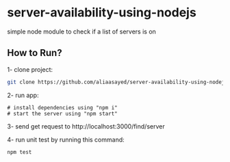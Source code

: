 # server-availability-using-nodejs
simple node module to check if a list of servers is on

## How to Run?

1- clone project:
```bash
git clone https://github.com/aliaasayed/server-availability-using-nodejs.git
```
2- run app: 

    # install dependencies using "npm i"
    # start the server using "npm start"

3- send get request to http://localhost:3000/find/server

4- run unit test by running this command:
```bash
npm test
```
